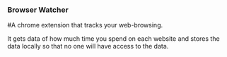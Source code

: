 ### Browser Watcher
#A chrome extension that tracks your web-browsing.

It gets data of how much time you spend on each website and stores the data locally so that no one will have access to the data.